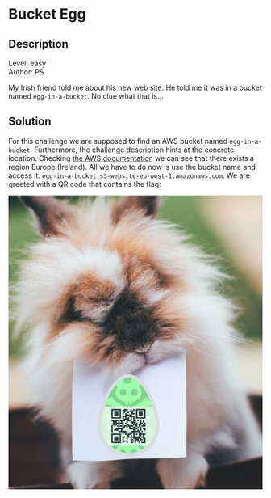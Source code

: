 # Bucket Egg

## Description
Level: easy<br/>
Author: PS

My Irish friend told me about his new web site. He told me it was in a bucket named `egg-in-a-bucket`. No clue what that is...

## Solution

For this challenge we are supposed to find an AWS bucket named `egg-in-a-bucket`. Furthermore, the challenge description
hints at the concrete location. Checking [the AWS
documentation](https://docs.aws.amazon.com/general/latest/gr/s3.html#s3_website_region_endpoints) we can see that there
exists a region Europe (Ireland). All we have to do now is use the bucket name and access it:
`egg-in-a-bucket.s3-website-eu-west-1.amazonaws.com`. We are greeted with a QR code that contains the flag:

![](qr.png)

